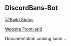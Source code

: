 ## DiscordBans-Bot 
[![Build Status](https://travis-ci.org/SSederberg/DiscordBans-Bot.svg?branch=master)](https://travis-ci.org/SSederberg/DiscordBans-Bot)

[Website Front-end](https://github.com/SSederberg/DiscordBans-Web)

Documentation coming soon...
